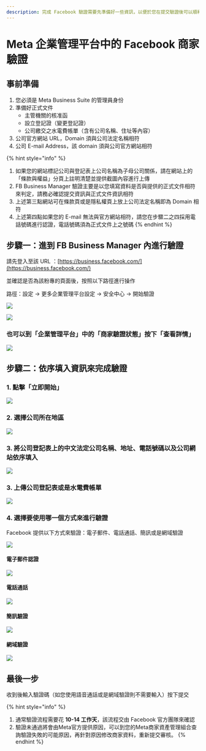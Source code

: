 ```yaml
---
description: 完成 Facebook 驗證需要先準備好一些資訊，以便於您在提交驗證後可以順利通過官方認證
---
```


# Meta 企業管理平台中的 Facebook 商家驗證

## 事前準備

1. 您必須是 Meta Business Suite 的管理員身份
2. 準備好正式文件
   * 主管機關的核准函
   * 設立登記證（變更登記證）
   * 公司繳交之水電費帳單（含有公司名稱、住址等內容）
3. 公司官方網站 URL，Domain 須與公司法定名稱相符
4. 公司 E-mail Address，該 domain 須與公司官方網站相符

{% hint style="info" %}
1) 如果您的網站標記公司與登記表上公司名稱為子母公司關係，請在網站上的「條款與權益」分頁上註明清楚並提供截圖內容進行上傳
2) FB Business Manager 驗證主要是以您填寫資料是否與提供的正式文件相符來判定，請務必確認提交資訊與正式文件資訊相符
3) 上述第三點網站可在條款頁或是隱私權頁上放上公司法定名稱即為 Domain 相符
4) 上述第四點如果您的 E-mail 無法與官方網站相符，請您在步驟二之四採用電話號碼進行認證，電話號碼須為正式文件上之號碼
{% endhint %}

## 步驟一：進到 FB Business Manager 內進行驗證

請先登入至該 URL ：[https://business.facebook.com/](https://business.facebook.com/)

並確認是否為該粉專的頁面後，按照以下路徑進行操作

路徑：設定 -> 更多企業管理平台設定 -> 安全中心 -> 開始驗證

![](<../../../../.gitbook/assets/截圖 2022-06-09 下午8.03.21.png>)

![](<../../../../.gitbook/assets/截圖 2022-06-09 上午10.58.57.png>)

### 也可以到「企業管理平台」中的「商家驗證狀態」按下「查看詳情」

![](<../../../../.gitbook/assets/截圖 2022-06-09 上午10.59.47.png>)

## 步驟二：依序填入資訊來完成驗證

### 1.  點擊「立即開始」

![](<../../../../.gitbook/assets/截圖 2022-06-09 上午11.32.40.png>)

### 2. 選擇公司所在地區

![](<../../../../.gitbook/assets/截圖 2022-06-09 上午11.33.00.png>)

### 3. 將公司登記表上的中文法定公司名稱、地址、電話號碼以及公司網站依序填入

![](<../../../../.gitbook/assets/截圖 2022-06-09 上午11.33.37.png>)

### 3. 上傳公司登記表或是水電費帳單

![](<../../../../.gitbook/assets/截圖 2022-06-09 上午11.34.37.png>)

### 4. 選擇要使用哪一個方式來進行驗證

Facebook 提供以下方式來驗證：電子郵件、電話通話、簡訊或是網域驗證

![](<../../../../.gitbook/assets/截圖 2022-06-09 上午11.40.30.png>)

#### 電子郵件認證

![](<../../../../.gitbook/assets/截圖 2022-06-09 上午11.41.06 (1).png>)

#### 電話通話

![](<../../../../.gitbook/assets/截圖 2022-06-09 上午11.41.21.png>)

#### 簡訊驗證

![](<../../../../.gitbook/assets/截圖 2022-06-09 上午11.41.33.png>)

#### 網域驗證

![](<../../../../.gitbook/assets/截圖 2022-06-09 上午11.41.42.png>)

## 最後一步

收到後輸入驗證碼（如您使用語音通話或是網域驗證則不需要輸入）按下提交

{% hint style="info" %}
1. 通常驗證流程需要花 **10-14 工作天**，該流程交由 Facebook 官方團隊來確認
2. 驗證未通過將會由Meta官方提供原因，可以到您的Meta商家資產管理組合查詢驗證失敗的可能原因，再針對原因修改商家資料，重新提交審核。
{% endhint %}
